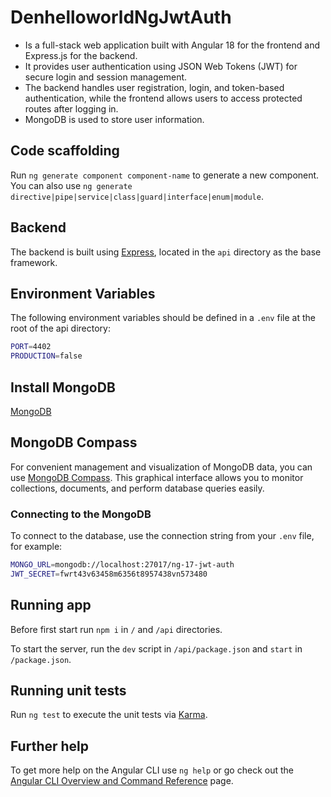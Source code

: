 # DenhelloworldNgJwtAuth

- Is a full-stack web application built with Angular 18 for the frontend and Express.js for the backend.
- It provides user authentication using JSON Web Tokens (JWT) for secure login and session management.
- The backend handles user registration, login, and token-based authentication, while the frontend allows users to access protected routes after logging in.
- MongoDB is used to store user information.

## Code scaffolding

Run `ng generate component component-name` to generate a new component. You can also use `ng generate directive|pipe|service|class|guard|interface|enum|module`.

## Backend
The backend is built using [Express](https://expressjs.com), located in the `api` directory as the base framework.

## Environment Variables

The following environment variables should be defined in a `.env` file at the root of the api directory:
```bash
PORT=4402
PRODUCTION=false
```

## Install MongoDB

[MongoDB](https://www.mongodb.com/try/download/community)

## MongoDB Compass

For convenient management and visualization of MongoDB data, you can use [MongoDB Compass](https://www.mongodb.com/products/compass). This graphical interface allows you to monitor collections, documents, and perform database queries easily.

### Connecting to the MongoDB

To connect to the database, use the connection string from your `.env` file, for example:

```bash
MONGO_URL=mongodb://localhost:27017/ng-17-jwt-auth
JWT_SECRET=fwrt43v63458m6356t8957438vn573480
```

## Running app

Before first start run `npm i` in `/` and `/api` directories.

To start the server, run the `dev` script in `/api/package.json` and `start` in `/package.json`.

## Running unit tests

Run `ng test` to execute the unit tests via [Karma](https://karma-runner.github.io).

## Further help

To get more help on the Angular CLI use `ng help` or go check out the [Angular CLI Overview and Command Reference](https://angular.dev/tools/cli) page.
